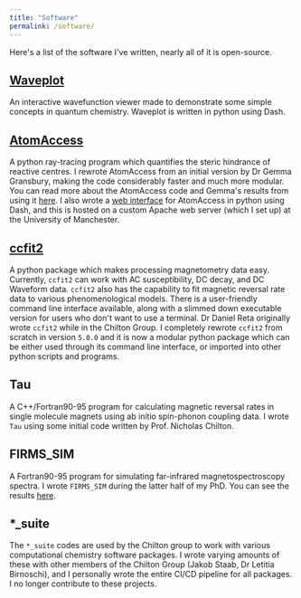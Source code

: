 ```yaml
---
title: "Software"
permalink: /software/
---
```


Here's a list of the software I've written, nearly all of it is open-source.

[Waveplot](https://www.waveplot.com/)
--------

An interactive wavefunction viewer made to demonstrate some simple concepts in quantum chemistry. Waveplot is written in python using Dash.

[AtomAccess](https://pypi.org/project/atom-access)
-----------------

A python ray-tracing program which quantifies the steric hindrance of reactive centres. I rewrote AtomAccess from an initial version by Dr Gemma Gransbury,
making the code considerably faster and much more modular. You can read more about the AtomAccess code and Gemma's results from using it [here](https://pubs.acs.org/doi/10.1021/jacs.3c08841). I also wrote a [web interface](https://magnetism-tools.manchester.ac.uk/apps/atom_access_app) for AtomAccess in python using Dash, and this is hosted on a custom Apache web server (which I set up) at the University of Manchester.

[ccfit2](https://pypi.org/project/ccfit2/)
-------

A python package which makes processing magnetometry data easy. Currently, `ccfit2` can work with AC susceptibility, DC decay, and DC Waveform data.
`ccfit2` also has the capability to fit magnetic reversal rate data to various phenomenological models. There is a user-friendly command line interface available,
along with a slimmed down executable version for users who don't want to use a terminal. Dr Daniel Reta originally wrote `ccfit2` while in the Chilton Group. I completely rewrote `ccfit2` from scratch in version `5.0.0` and it is now a modular python package which can be either used through its command line interface, or imported into other python scripts and programs.

Tau
---

A C++/Fortran90-95 program for calculating magnetic reversal rates in single molecule magnets using ab initio spin-phonon coupling data. I wrote `Tau` using some initial code
written by Prof. Nicholas Chilton.

FIRMS_SIM
---------

A Fortran90-95 program for simulating far-infrared magnetospectroscopy spectra. I wrote `FIRMS_SIM` during the latter half of my PhD. You can see the results [here](https://www.nature.com/articles/s41467-022-28352-2).


*_suite
---------

The `*_suite` codes are used by the Chilton group to work with various computational chemistry software packages. I wrote varying amounts of these with other members of the Chilton Group
(Jakob Staab, Dr Letitia Birnoschi), and I personally wrote the entire CI/CD pipeline for all packages. I no longer contribute to these projects.